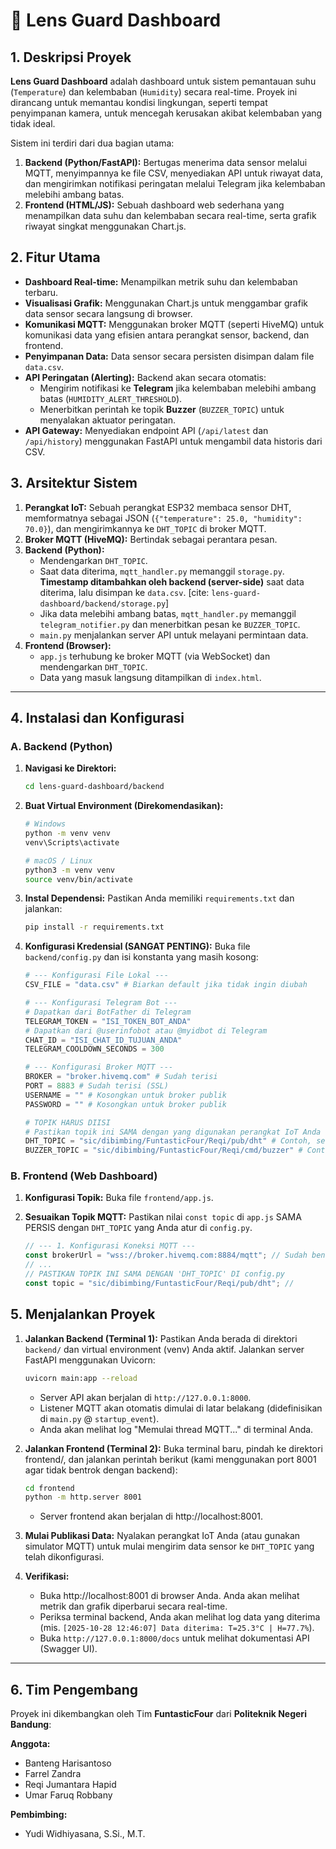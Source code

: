 # 📸 Lens Guard Dashboard

## 1\. Deskripsi Proyek

**Lens Guard Dashboard** adalah dashboard untuk sistem pemantauan suhu (`Temperature`) dan kelembaban (`Humidity`) secara real-time. Proyek ini dirancang untuk memantau kondisi lingkungan, seperti tempat penyimpanan kamera, untuk mencegah kerusakan akibat kelembaban yang tidak ideal.

Sistem ini terdiri dari dua bagian utama:

1.  **Backend (Python/FastAPI):** Bertugas menerima data sensor melalui MQTT, menyimpannya ke file CSV, menyediakan API untuk riwayat data, dan mengirimkan notifikasi peringatan melalui Telegram jika kelembaban melebihi ambang batas.
2.  **Frontend (HTML/JS):** Sebuah dashboard web sederhana yang menampilkan data suhu dan kelembaban secara real-time, serta grafik riwayat singkat menggunakan Chart.js.

## 2\. Fitur Utama

  * **Dashboard Real-time:** Menampilkan metrik suhu dan kelembaban terbaru.
  * **Visualisasi Grafik:** Menggunakan Chart.js untuk menggambar grafik data sensor secara langsung di browser.
  * **Komunikasi MQTT:** Menggunakan broker MQTT (seperti HiveMQ) untuk komunikasi data yang efisien antara perangkat sensor, backend, dan frontend.
  * **Penyimpanan Data:** Data sensor secara persisten disimpan dalam file `data.csv`.
  * **API Peringatan (Alerting):** Backend akan secara otomatis:
      * Mengirim notifikasi ke **Telegram** jika kelembaban melebihi ambang batas (`HUMIDITY_ALERT_THRESHOLD`).
      * Menerbitkan perintah ke topik **Buzzer** (`BUZZER_TOPIC`) untuk menyalakan aktuator peringatan.
  * **API Gateway:** Menyediakan endpoint API (`/api/latest` dan `/api/history`) menggunakan FastAPI untuk mengambil data historis dari CSV.

## 3\. Arsitektur Sistem

1.  **Perangkat IoT:** Sebuah perangkat ESP32 membaca sensor DHT, memformatnya sebagai JSON (`{"temperature": 25.0, "humidity": 70.0}`), dan mengirimkannya ke `DHT_TOPIC` di broker MQTT.
2.  **Broker MQTT (HiveMQ):** Bertindak sebagai perantara pesan.
3.  **Backend (Python):**
      * Mendengarkan `DHT_TOPIC`.
      * Saat data diterima, `mqtt_handler.py` memanggil `storage.py`. **Timestamp ditambahkan oleh backend (server-side)** saat data diterima, lalu disimpan ke `data.csv`. [cite: `lens-guard-dashboard/backend/storage.py`]
      * Jika data melebihi ambang batas, `mqtt_handler.py` memanggil `telegram_notifier.py` dan menerbitkan pesan ke `BUZZER_TOPIC`.
      * `main.py` menjalankan server API untuk melayani permintaan data.
4.  **Frontend (Browser):**
      * `app.js` terhubung ke broker MQTT (via WebSocket) dan mendengarkan `DHT_TOPIC`.
      * Data yang masuk langsung ditampilkan di `index.html`.

-----

## 4\. Instalasi dan Konfigurasi

### A. Backend (Python)

1.  **Navigasi ke Direktori:**

    ```bash
    cd lens-guard-dashboard/backend
    ```

2.  **Buat Virtual Environment (Direkomendasikan):**

    ```bash
    # Windows
    python -m venv venv
    venv\Scripts\activate

    # macOS / Linux
    python3 -m venv venv
    source venv/bin/activate
    ```

3.  **Instal Dependensi:**
    Pastikan Anda memiliki `requirements.txt` dan jalankan:

    ```bash
    pip install -r requirements.txt
    ```

4.  **Konfigurasi Kredensial (SANGAT PENTING):**
    Buka file `backend/config.py` dan isi konstanta yang masih kosong:

    ```python
    # --- Konfigurasi File Lokal ---
    CSV_FILE = "data.csv" # Biarkan default jika tidak ingin diubah

    # --- Konfigurasi Telegram Bot ---
    # Dapatkan dari BotFather di Telegram
    TELEGRAM_TOKEN = "ISI_TOKEN_BOT_ANDA"
    # Dapatkan dari @userinfobot atau @myidbot di Telegram
    CHAT_ID = "ISI_CHAT_ID_TUJUAN_ANDA"
    TELEGRAM_COOLDOWN_SECONDS = 300

    # --- Konfigurasi Broker MQTT ---
    BROKER = "broker.hivemq.com" # Sudah terisi
    PORT = 8883 # Sudah terisi (SSL)
    USERNAME = "" # Kosongkan untuk broker publik
    PASSWORD = "" # Kosongkan untuk broker publik

    # TOPIK HARUS DIISI
    # Pastikan topik ini SAMA dengan yang digunakan perangkat IoT Anda
    DHT_TOPIC = "sic/dibimbing/FuntasticFour/Reqi/pub/dht" # Contoh, sesuaikan!
    BUZZER_TOPIC = "sic/dibimbing/FuntasticFour/Reqi/cmd/buzzer" # Contoh, sesuaikan!
    ```

### B. Frontend (Web Dashboard)

1.  **Konfigurasi Topik:**
    Buka file `frontend/app.js`.

2.  **Sesuaikan Topik MQTT:**
    Pastikan nilai `const topic` di `app.js` SAMA PERSIS dengan `DHT_TOPIC` yang Anda atur di `config.py`.

    ```javascript
    // --- 1. Konfigurasi Koneksi MQTT ---
    const brokerUrl = "wss://broker.hivemq.com:8884/mqtt"; // Sudah benar
    // ...
    // PASTIKAN TOPIK INI SAMA DENGAN 'DHT_TOPIC' DI config.py
    const topic = "sic/dibimbing/FuntasticFour/Reqi/pub/dht"; //
    ```

## 5\. Menjalankan Proyek

1.  **Jalankan Backend (Terminal 1):**
    Pastikan Anda berada di direktori `backend/` dan virtual environment (venv) Anda aktif. Jalankan server FastAPI menggunakan Uvicorn:

    ```bash
    uvicorn main:app --reload
    ```

      * Server API akan berjalan di `http://127.0.0.1:8000`.
      * Listener MQTT akan otomatis dimulai di latar belakang (didefinisikan di `main.py` @ `startup_event`).
      * Anda akan melihat log "Memulai thread MQTT..." di terminal Anda.

2.  **Jalankan Frontend (Terminal 2):**
    Buka terminal baru, pindah ke direktori frontend/, dan jalankan perintah berikut (kami menggunakan port 8001 agar tidak bentrok dengan backend):

    ```bash
    cd frontend
    python -m http.server 8001
    ```
    
      * Server frontend akan berjalan di http://localhost:8001.

4.  **Mulai Publikasi Data:**
    Nyalakan perangkat IoT Anda (atau gunakan simulator MQTT) untuk mulai mengirim data sensor ke `DHT_TOPIC` yang telah dikonfigurasi.

5.  **Verifikasi:**

      * Buka http://localhost:8001 di browser Anda. Anda akan melihat metrik dan grafik diperbarui secara real-time.
      * Periksa terminal backend, Anda akan melihat log data yang diterima (mis. `[2025-10-28 12:46:07] Data diterima: T=25.3°C | H=77.7%`).
      * Buka `http://127.0.0.1:8000/docs` untuk melihat dokumentasi API (Swagger UI).
  
---

## 6. Tim Pengembang

Proyek ini dikembangkan oleh Tim **FuntasticFour** dari **Politeknik Negeri Bandung**:

**Anggota:**
* Banteng Harisantoso
* Farrel Zandra
* Reqi Jumantara Hapid
* Umar Faruq Robbany

**Pembimbing:**
* Yudi Widhiyasana, S.Si., M.T.
